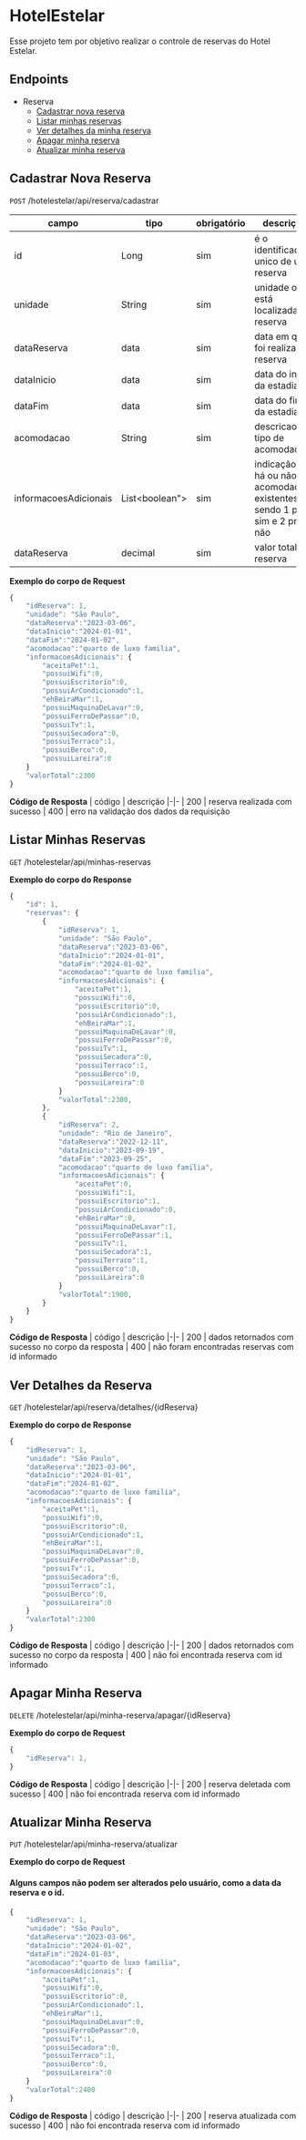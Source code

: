 # HotelEstelar

Esse projeto tem por objetivo realizar o controle de reservas do Hotel Estelar.

## Endpoints

- Reserva
  - [Cadastrar nova reserva](#cadastrar-reserva)
  - [Listar minhas reservas](#listar-reservas)
  - [Ver detalhes da minha reserva](#ver-detalhes-da-reserva)
  - [Apagar minha reserva](#apagar-minha-reserva)
  - [Atualizar minha reserva](#atualizar-minha-reserva)

## Cadastrar Nova Reserva

`POST` /hotelestelar/api/reserva/cadastrar

| campo                 | tipo           | obrigatório | descrição                                                                     |
| --------------------- | -------------- | ----------- | ----------------------------------------------------------------------------- |
| id                    | Long            | sim         | é o identificador unico de uma reserva                                        |
| unidade               | String         | sim         | unidade onde está localizada a reserva                                        |
| dataReserva           | data           | sim         | data em que foi realizada a reserva                                           |
| dataInicio            | data           | sim         | data do inicio da estadia                                                     |
| dataFim               | data           | sim         | data do fim da estadia                                                        |
| acomodacao            | String         | sim         | descricao do tipo de acomodacao                                               |
| informacoesAdicionais | List<boolean"> | sim         | indicação se há ou não as acomodações existentes, sendo 1 pra sim e 2 pra não |
| dataReserva           | decimal        | sim         | valor total da reserva                                                        |

**Exemplo do corpo de Request**

```js
{
    "idReserva": 1,
    "unidade": "São Paulo",
    "dataReserva":"2023-03-06",
    "dataInicio":"2024-01-01",
    "dataFim":"2024-01-02",
    "acomodacao":"quarto de luxo familia",
    "informacoesAdicionais": {
        "aceitaPet":1,
        "possuiWifi":0,
        "possuiEscritorio":0,
        "possuiArCondicionado":1,
        "ehBeiraMar":1,
        "possuiMaquinaDeLavar":0,
        "possuiFerroDePassar":0,
        "possuiTv":1,
        "possuiSecadora":0,
        "possuiTerraco":1,
        "possuiBerco":0,
        "possuiLareira":0
    }
    "valorTotal":2300
}
```

**Código de Resposta**
| código | descrição
|-|-
| 200 | reserva realizada com sucesso
| 400 | erro na validação dos dados da requisição

## Listar Minhas Reservas

`GET` /hotelestelar/api/minhas-reservas

**Exemplo do corpo do Response**

```js
{
    "id": 1,
    "reservas": {
        {
            "idReserva": 1,
            "unidade": "São Paulo",
            "dataReserva":"2023-03-06",
            "dataInicio":"2024-01-01",
            "dataFim":"2024-01-02",
            "acomodacao":"quarto de luxo familia",
            "informacoesAdicionais": {
                "aceitaPet":1,
                "possuiWifi":0,
                "possuiEscritorio":0,
                "possuiArCondicionado":1,
                "ehBeiraMar":1,
                "possuiMaquinaDeLavar":0,
                "possuiFerroDePassar":0,
                "possuiTv":1,
                "possuiSecadora":0,
                "possuiTerraco":1,
                "possuiBerco":0,
                "possuiLareira":0
            }
            "valorTotal":2300,
        },
        {
            "idReserva": 2,
            "unidade": "Rio de Janeiro",
            "dataReserva":"2022-12-11",
            "dataInicio":"2023-09-19",
            "dataFim":"2023-09-25",
            "acomodacao":"quarto de luxo familia",
            "informacoesAdicionais": {
                "aceitaPet":0,
                "possuiWifi":1,
                "possuiEscritorio":1,
                "possuiArCondicionado":0,
                "ehBeiraMar":0,
                "possuiMaquinaDeLavar":1,
                "possuiFerroDePassar":1,
                "possuiTv":1,
                "possuiSecadora":1,
                "possuiTerraco":1,
                "possuiBerco":0,
                "possuiLareira":0
            }
            "valorTotal":1900,
        }
    }
}
```

**Código de Resposta**
| código | descrição
|-|-
| 200 | dados retornados com sucesso no corpo da resposta
| 400 | não foram encontradas reservas com id informado

## Ver Detalhes da Reserva

`GET` /hotelestelar/api/reserva/detalhes/{idReserva}

**Exemplo do corpo de Response**

```js
{
    "idReserva": 1,
    "unidade": "São Paulo",
    "dataReserva":"2023-03-06",
    "dataInicio":"2024-01-01",
    "dataFim":"2024-01-02",
    "acomodacao":"quarto de luxo familia",
    "informacoesAdicionais": {
        "aceitaPet":1,
        "possuiWifi":0,
        "possuiEscritorio":0,
        "possuiArCondicionado":1,
        "ehBeiraMar":1,
        "possuiMaquinaDeLavar":0,
        "possuiFerroDePassar":0,
        "possuiTv":1,
        "possuiSecadora":0,
        "possuiTerraco":1,
        "possuiBerco":0,
        "possuiLareira":0
    }
    "valorTotal":2300
}
```

**Código de Resposta**
| código | descrição
|-|-
| 200 | dados retornados com sucesso no corpo da resposta
| 400 | não foi encontrada reserva com id informado

## Apagar Minha Reserva

`DELETE` /hotelestelar/api/minha-reserva/apagar/{idReserva}

**Exemplo do corpo de Request**

```js
{
    "idReserva": 1,
}
```

**Código de Resposta**
| código | descrição
|-|-
| 200 | reserva deletada com sucesso
| 400 | não foi encontrada reserva com id informado

## Atualizar Minha Reserva

`PUT` /hotelestelar/api/minha-reserva/atualizar

**Exemplo do corpo de Request**

#### Alguns campos não podem ser alterados pelo usuário, como a data da reserva e o id.

```js
{
    "idReserva": 1,
    "unidade": "São Paulo",
    "dataReserva":"2023-03-06",
    "dataInicio":"2024-01-02",
    "dataFim":"2024-01-03",
    "acomodacao":"quarto de luxo familia",
    "informacoesAdicionais": {
        "aceitaPet":1,
        "possuiWifi":0,
        "possuiEscritorio":0,
        "possuiArCondicionado":1,
        "ehBeiraMar":1,
        "possuiMaquinaDeLavar":0,
        "possuiFerroDePassar":0,
        "possuiTv":1,
        "possuiSecadora":0,
        "possuiTerraco":1,
        "possuiBerco":0,
        "possuiLareira":0
    }
    "valorTotal":2400
}
```

**Código de Resposta**
| código | descrição
|-|-
| 200 | reserva atualizada com sucesso
| 400 | não foi encontrada reserva com id informado
